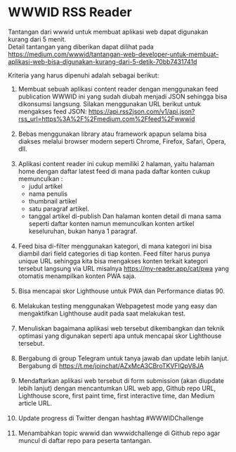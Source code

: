 WWWID RSS Reader
===
Tantangan dari wwwid untuk membuat aplikasi web dapat digunakan kurang dari 5 menit.<br>
Detail tantangan yang diberikan dapat dilihat pada https://medium.com/wwwid/tantangan-web-developer-untuk-membuat-aplikasi-web-bisa-digunakan-kurang-dari-5-detik-70bb7431741d<br>

Kriteria yang harus dipenuhi adalah sebagai berikut:<br>
1. Membuat sebuah aplikasi content reader dengan menggunakan feed publication WWWID ini yang sudah diubah menjadi JSON sehingga bisa dikonsumsi langsung. Silakan menggunakan URL berikut untuk mengakses feed JSON: https://api.rss2json.com/v1/api.json?rss_url=https%3A%2F%2Fmedium.com%2Ffeed%2Fwwwid<br><br>
2. Bebas menggunakan library atau framework apapun selama bisa diakses melalui browser modern seperti Chrome, Firefox, Safari, Opera, dll.<br><br>
3. Aplikasi content reader ini cukup memiliki 2 halaman, yaitu halaman home dengan daftar latest feed di mana pada daftar konten cukup memunculkan :
    * judul artikel
    * nama penulis
    * thumbnail artikel
    * satu paragraf artikel.
    * tanggal artikel di-publish
Dan halaman konten detail di mana sama seperti daftar konten namun memunculkan konten artikel keseluruhan, bukan hanya 1 paragraf.<br><br>
4. Feed bisa di-filter menggunakan kategori, di mana kategori ini bisa diambil dari field categories di tiap konten. Feed filter harus punya unique URL sehingga kita bisa mengakses konten terkait kategori tersebut langsung via URL misalnya https://my-reader.app/cat/pwa yang otomatis menampilkan konten PWA saja.<br><br>
5. Bisa mencapai skor Lighthouse untuk PWA dan Performance diatas 90.<br><br>
6. Melakukan testing menggunakan Webpagetest mode yang easy dan mengaktifkan Lighthouse audit pada saat melakukan test.<br><br>
7. Menuliskan bagaimana aplikasi web tersebut dikembangkan dan teknik optimasi yang digunakan seperti apa untuk mencapai skor Lighthouse tersebut.<br><br>
8. Bergabung di group Telegram untuk tanya jawab dan update lebih lanjut. Bergabung di https://t.me/joinchat/AZxMcA3CBroTKVFIQpV8JA<br><br>
9. Mendaftarkan aplikasi web tersebut di form submission (akan diupdate lebih lanjut) dengan mencantumkan URL web app, Github repo URL, Lighthouse score, first paint time, first interactive time, dan Medium article URL.<br><br>
10. Update progress di Twitter dengan hashtag #WWWIDChallenge<br><br>
11. Menambahkan topic wwwid dan wwwidchallenge di Github repo agar muncul di daftar repo para peserta tantangan.<br><br>